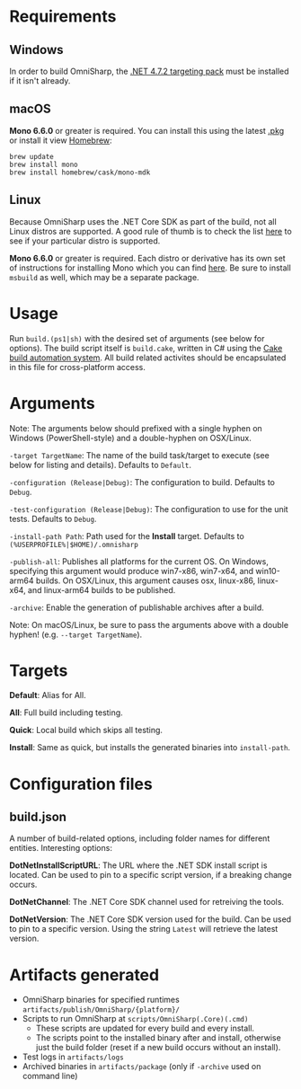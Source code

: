 # Requirements

## Windows

In order to build OmniSharp, the [.NET 4.7.2 targeting pack](https://dotnet.microsoft.com/download/dotnet-framework/thank-you/net472-developer-pack-offline-installer) must be installed if it isn't already.

## macOS

**Mono 6.6.0** or greater is required. You can install this using the latest [.pkg](http://www.mono-project.com/download/#download-mac) or install it view [Homebrew](https://brew.sh/):

```
brew update
brew install mono
brew install homebrew/cask/mono-mdk
```

## Linux

Because OmniSharp uses the .NET Core SDK as part of the build, not all Linux distros are supported. A good rule of thumb is to check the list [here](https://docs.microsoft.com/dotnet/core/install/dependencies?pivots=os-linux) to see if your particular distro is supported.

**Mono 6.6.0** or greater is required. Each distro or derivative has its own set of instructions for installing Mono which you can find [here](http://www.mono-project.com/download/#download-lin). Be sure to install `msbuild` as well, which may be a separate package.

# Usage

Run `build.(ps1|sh)` with the desired set of arguments (see below for options).
The build script itself is `build.cake`, written in C# using the [Cake build automation system](http://cakebuild.net/).
All build related activites should be encapsulated in this file for cross-platform access.

# Arguments

Note: The arguments below should prefixed with a single hyphen on Windows (PowerShell-style) and a double-hyphen on OSX/Linux.

  `-target TargetName`: The name of the build task/target to execute (see below for listing and details).
    Defaults to `Default`.

  `-configuration (Release|Debug)`: The configuration to build.
    Defaults to `Debug`.

  `-test-configuration (Release|Debug)`: The configuration to use for the unit tests.
    Defaults to `Debug`.

  `-install-path Path`: Path used for the **Install** target.
    Defaults to `(%USERPROFILE%|$HOME)/.omnisharp`

  `-publish-all`: Publishes all platforms for the current OS. On Windows, specifying this argument would produce win7-x86, win7-x64, and win10-arm64 builds. On OSX/Linux, this argument causes osx, linux-x86, linux-x64, and linux-arm64 builds to be published.

  `-archive`: Enable the generation of publishable archives after a build.

Note: On macOS/Linux, be sure to pass the arguments above with a double hyphen! (e.g. `--target TargetName`).

# Targets

**Default**: Alias for All.

**All**: Full build including testing.

**Quick**: Local build which skips all testing.

**Install**: Same as quick, but installs the generated binaries into `install-path`.

# Configuration files

## build.json

A number of build-related options, including folder names for different entities. Interesting options:

**DotNetInstallScriptURL**: The URL where the .NET SDK install script is located.
  Can be used to pin to a specific script version, if a breaking change occurs.

**DotNetChannel**: The .NET Core SDK channel used for retreiving the tools.

**DotNetVersion**: The .NET Core SDK version used for the build. Can be used to pin to a specific version.
  Using the string `Latest` will retrieve the latest version.

# Artifacts generated

* OmniSharp binaries for specified runtimes `artifacts/publish/OmniSharp/{platform}/`
* Scripts to run OmniSharp at `scripts/OmniSharp(.Core)(.cmd)`
  * These scripts are updated for every build and every install.
  * The scripts point to the installed binary after and install, otherwise just the build folder (reset if a new build occurs without an install).
* Test logs in `artifacts/logs`
* Archived binaries in `artifacts/package` (only if `-archive` used on command line)
